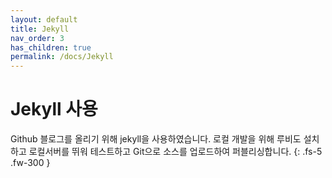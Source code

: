 ```yaml
---
layout: default
title: Jekyll
nav_order: 3
has_children: true
permalink: /docs/Jekyll
---
```


# Jekyll 사용

Github 블로그를 올리기 위해 jekyll을 사용하였습니다. 로컬 개발을 위해 루비도 설치하고 로컬서버를 뛰워 테스트하고 Git으로 소스를 업로드하여 퍼블리싱합니다. 
{: .fs-5 .fw-300 }
